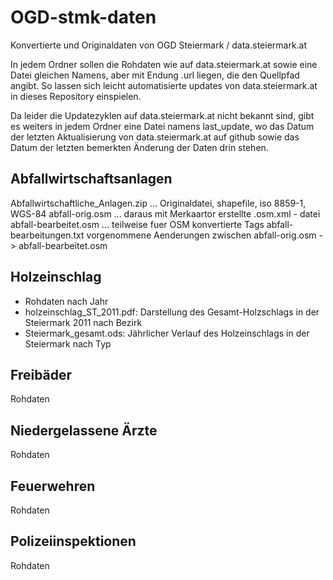 OGD-stmk-daten
==============

Konvertierte und Originaldaten von OGD Steiermark / data.steiermark.at

In jedem Ordner sollen die Rohdaten wie auf data.steiermark.at sowie eine Datei gleichen Namens, aber mit Endung .url liegen, die den Quellpfad angibt. So lassen sich leicht automatisierte updates von data.steiermark.at in dieses Repository einspielen.

Da leider die Updatezyklen auf data.steiermark.at nicht bekannt sind, gibt es weiters in jedem Ordner eine Datei namens last_update, wo das Datum der letzten Aktualisierung von data.steiermark.at auf github sowie das Datum der letzten bemerkten Änderung der Daten drin stehen.

Abfallwirtschaftsanlagen
------------------------

Abfallwirtschaftliche_Anlagen.zip  ... Originaldatei, shapefile, iso 8859-1, WGS-84
abfall-orig.osm   ... daraus mit Merkaartor erstellte .osm.xml - datei
abfall-bearbeitet.osm ... teilweise fuer OSM konvertierte Tags
abfall-bearbeitungen.txt vorgenommene Aenderungen zwischen abfall-orig.osm -> abfall-bearbeitet.osm

Holzeinschlag
-------------

* Rohdaten nach Jahr
* holzeinschlag_ST_2011.pdf: Darstellung des Gesamt-Holzschlags in der Steiermark 2011 nach Bezirk
* Steiermark_gesamt.ods: Jährlicher Verlauf des Holzeinschlags in der Steiermark nach Typ

Freibäder
---------

Rohdaten

Niedergelassene Ärzte
---------------------

Rohdaten

Feuerwehren
-----------

Rohdaten

Polizeiinspektionen
-------------------

Rohdaten

